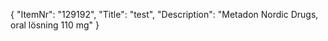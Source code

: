 {
  "ItemNr": "129192",
  "Title": "test",
  "Description": "Metadon Nordic Drugs, oral lösning 110 mg"
}